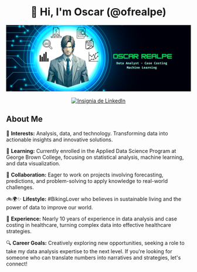<!DOCTYPE html>
<html lang="es">
<head>
    <meta charset="UTF-8">
    <meta name="viewport" content="width=device-width, initial-scale=1.0">
  
<h1 align="center">👋 Hi, I'm Oscar (@ofrealpe)</h1>

<!-- Insertar imagen -->
<img src="Banner Final - Copy.png" alt="Descripción de la imagen">
</body>
</html>

<p align="center">
    <!-- LinkedIn Badge -->
    <a href="https://www.linkedin.com/in/oscar-realpe-/" target="_blank" rel="noopener noreferrer">
        <img src="https://img.shields.io/badge/LinkedIn-Conectar-blue?style=flat-square&logo=linkedin" alt="Insignia de LinkedIn">
    </a>
</p>


## About Me

👀 **Interests:** Analysis, data, and technology. Transforming data into actionable insights and innovative solutions.

🌱 **Learning:** Currently enrolled in the Applied Data Science Program at George Brown College, focusing on statistical analysis, machine learning, and data visualization.

💞️ **Collaboration:** Eager to work on projects involving forecasting, predictions, and problem-solving to apply knowledge to real-world challenges.

🚲🌍✨ **Lifestyle:** #BikingLover who believes in sustainable living and the power of data to improve our world.

🏥 **Experience:** Nearly 10 years of experience in data analysis and case costing in healthcare, turning complex data into effective healthcare strategies.

🔍 **Career Goals:** Creatively exploring new opportunities, seeking a role to take my data analysis expertise to the next level. If you're looking for someone who can translate numbers into narratives and strategies, let's connect!


<!---
ofrealpe/ofrealpe is a ✨ special ✨ repository because its `README.md` (this file) appears on your GitHub profile.
You can click the Preview link to take a look at your changes.
--->
